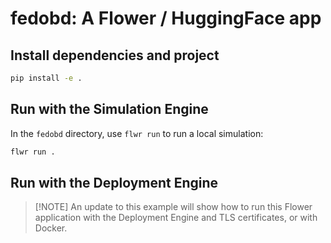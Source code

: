 # fedobd: A Flower / HuggingFace app

## Install dependencies and project

```bash
pip install -e .
```

## Run with the Simulation Engine

In the `fedobd` directory, use `flwr run` to run a local simulation:

```bash
flwr run .
```

## Run with the Deployment Engine

> \[!NOTE\]
> An update to this example will show how to run this Flower application with the Deployment Engine and TLS certificates, or with Docker.
